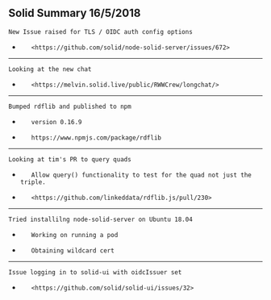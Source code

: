 Solid Summary 16/5/2018
---
    New Issue raised for TLS / OIDC auth config options
-        <https://github.com/solid/node-solid-server/issues/672>
---
    Looking at the new chat
-        <https://melvin.solid.live/public/RWWCrew/longchat/>
---
    Bumped rdflib and published to npm
-        version 0.16.9
-        https://www.npmjs.com/package/rdflib
---
    Looking at tim's PR to query quads
-        Allow query() functionality to test for the quad not just the triple.
-        <https://github.com/linkeddata/rdflib.js/pull/230>
---
    Tried installilng node-solid-server on Ubuntu 18.04
-        Working on running a pod
-        Obtaining wildcard cert
---
    Issue logging in to solid-ui with oidcIssuer set
-        <https://github.com/solid/solid-ui/issues/32>
